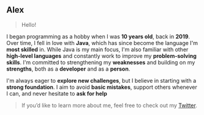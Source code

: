 ## Alex

> Hello!

I began programming as a hobby when I was __10 years old__, back in __2019__. Over time, I fell in love with __Java__, which has since become the language I'm __most skilled__ in. While Java is my main focus, I'm also familiar with other __high-level languages__ and constantly work to improve my __problem-solving skills__. I'm committed to strengthening my __weaknesses__ and building on my __strengths__, both as a __developer__ and as a __person__.

 I'm always eager to __explore new challenges__, but I believe in starting with a __strong foundation__. I aim to avoid __basic mistakes__, support others whenever I can, and never hesitate to __ask for help__ 

> If you’d like to learn more about me, feel free to check out my [Twitter]([https://x.com/coisas](https://x.com/AlexVierOliveir)).
